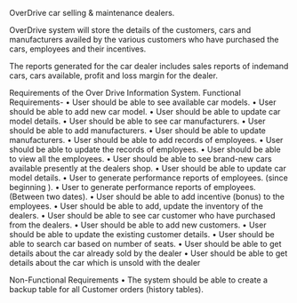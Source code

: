 OverDrive car selling & maintenance dealers.

OverDrive system will store the details of the customers, cars and manufacturers availed by the various customers who have purchased the cars, employees and their incentives.

The reports generated for the car dealer includes sales reports of indemand cars, cars available, profit and loss margin for the dealer.



Requirements of the Over Drive Information System.
Functional Requirements-
•	User should be able to see available car models.
•	User should be able to add new car model.
•	User should be able to update car model details.
•	User should be able to see car manufacturers.
•	User should be able to add manufacturers.
•	User should be able to update manufacturers.
•	User should be able to add records of employees.
•	User should be able to update the records of employees.
•	User should be able to view all the employees.
•	User should be able to see brand-new cars available presently at the dealers shop.
•	User should be able to update car model details.
•	User to generate performance reports of employees. (since beginning ).
•	User to generate performance reports of employees. (Between two dates).
•	User should be able to add incentive (bonus) to the employees.
•	User should be able to add, update the inventory of the dealers.
•	User should be able to see car customer who have purchased from the dealers.
•	User should be able to add new customers.
•	User should be able to update the existing customer details.
•	User should be able to search car based on number of seats.
•	User should be able to get details about the car already sold by the dealer
•	User should be able to get details about the car which is unsold with the dealer 

Non-Functional Requirements
•	The system should be able to create a backup table for all Customer orders (history tables).



